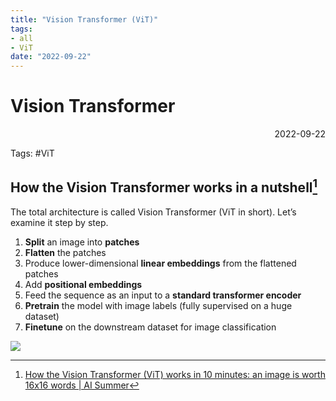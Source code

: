 ```yaml
---
title: "Vision Transformer (ViT)"
tags:
- all
- ViT
date: "2022-09-22"
---
```

# Vision Transformer

<div align="right"> 2022-09-22</div>

Tags: #ViT

## How the Vision Transformer works in a nutshell[^1]

The total architecture is called Vision Transformer (ViT in short). Let’s examine it step by step.

1.  **Split** an image into **patches**
2.  **Flatten** the patches
3.  Produce lower-dimensional **linear embeddings** from the flattened patches
4.  Add **positional embeddings**
5.  Feed the sequence as an input to a **standard transformer encoder**
6.  **Pretrain** the model with image labels (fully supervised on a huge dataset)
7.  **Finetune** on the downstream dataset for image classification

![](notes/2022/2022.9/assets/img_2022-10-15.gif)






[^1]: [How the Vision Transformer (ViT) works in 10 minutes: an image is worth 16x16 words | AI Summer](https://theaisummer.com/vision-transformer/)